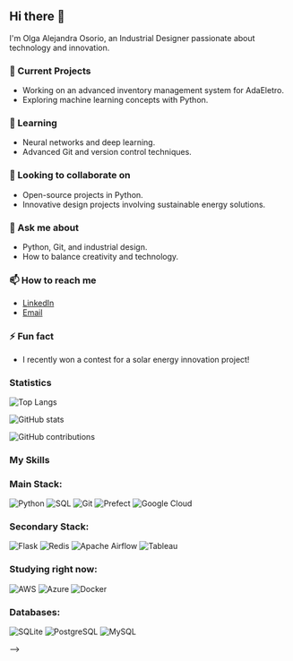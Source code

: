 ## Hi there 👋

I'm Olga Alejandra Osorio, an Industrial Designer passionate about technology and innovation.

### 🔭 Current Projects
- Working on an advanced inventory management system for AdaEletro.
- Exploring machine learning concepts with Python.

### 🌱 Learning
- Neural networks and deep learning.
- Advanced Git and version control techniques.

### 👯 Looking to collaborate on
- Open-source projects in Python.
- Innovative design projects involving sustainable energy solutions.

### 💬 Ask me about
- Python, Git, and industrial design.
- How to balance creativity and technology.

### 📫 How to reach me
- [LinkedIn](https://www.linkedin.com/in/olga-osorio-aburto)
- [Email](mailto:o.osorioab@gmail.com)

### ⚡ Fun fact
- I recently won a contest for a solar energy innovation project!

### Statistics

 ![Top Langs](https://github-readme-stats.vercel.app/api/top-langs/?username=olgaosorio&layout=compact&theme=radical)
 
  ![GitHub stats](https://github-readme-stats.vercel.app/api?username=olgaosorio&show_icons=true&theme=radical) 
  
![GitHub contributions](https://github-readme-streak-stats.herokuapp.com/?user=olgaosorio&theme=radical)




### My Skills

### Main Stack:
![Python](https://img.shields.io/badge/Python-3776AB?style=for-the-badge&logo=python&logoColor=white)
![SQL](https://img.shields.io/badge/SQL-4479A1?style=for-the-badge&logo=postgresql&logoColor=white)
![Git](https://img.shields.io/badge/Git-F05032?style=for-the-badge&logo=git&logoColor=white)
![Prefect](https://img.shields.io/badge/Prefect-023047?style=for-the-badge&logo=prefect&logoColor=white)
![Google Cloud](https://img.shields.io/badge/Google%20Cloud-4285F4?style=for-the-badge&logo=google-cloud&logoColor=white)

### Secondary Stack:
![Flask](https://img.shields.io/badge/Flask-000000?style=for-the-badge&logo=flask&logoColor=white)
![Redis](https://img.shields.io/badge/Redis-DC382D?style=for-the-badge&logo=redis&logoColor=white)
![Apache Airflow](https://img.shields.io/badge/Apache%20Airflow-017CEE?style=for-the-badge&logo=apache-airflow&logoColor=white)
![Tableau](https://img.shields.io/badge/Tableau-E97627?style=for-the-badge&logo=tableau&logoColor=white)

### Studying right now:
![AWS](https://img.shields.io/badge/AWS-FF9900?style=for-the-badge&logo=amazon-aws&logoColor=white)
![Azure](https://img.shields.io/badge/Azure-0078D4?style=for-the-badge&logo=microsoft-azure&logoColor=white)
![Docker](https://img.shields.io/badge/Docker-2496ED?style=for-the-badge&logo=docker&logoColor=white)

### Databases:
![SQLite](https://img.shields.io/badge/SQLite-003B57?style=for-the-badge&logo=sqlite&logoColor=white)
![PostgreSQL](https://img.shields.io/badge/PostgreSQL-336791?style=for-the-badge&logo=postgresql&logoColor=white)
![MySQL](https://img.shields.io/badge/MySQL-4479A1?style=for-the-badge&logo=mysql&logoColor=white)

-->

